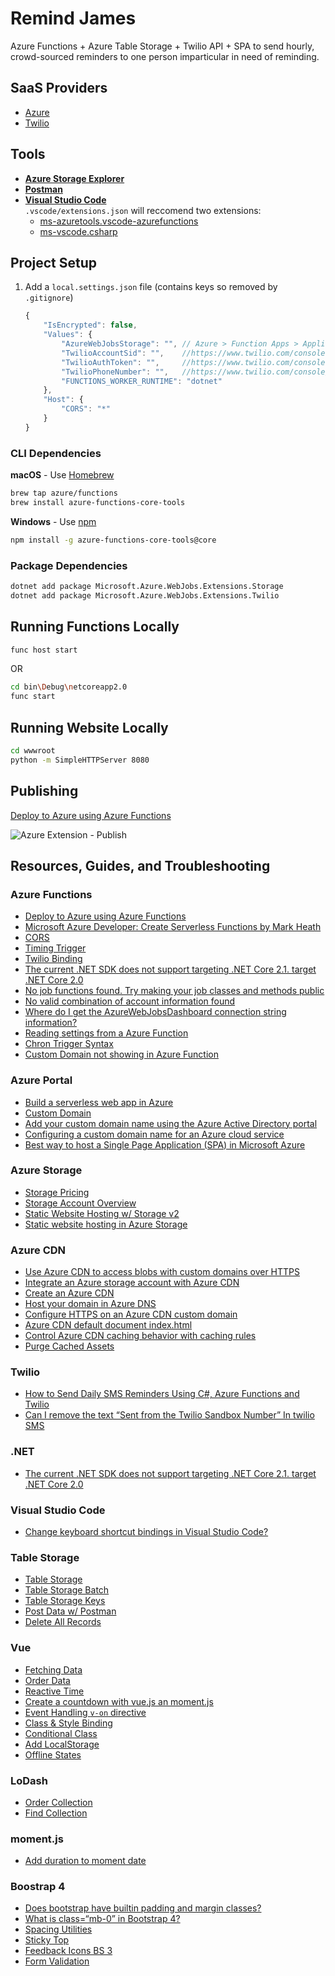 # Remind James

Azure Functions + Azure Table Storage + Twilio API + SPA to send hourly, crowd-sourced reminders to one person imparticular in need of reminding.

## SaaS Providers

* [Azure](https://portal.azure.com/)
* [Twilio](https://www.twilio.com/console/)

## Tools

* [**Azure Storage Explorer**](https://azure.microsoft.com/en-us/features/storage-explorer/)
* [**Postman**](https://www.getpostman.com/)
* [**Visual Studio Code**](https://code.visualstudio.com/)  
 `.vscode/extensions.json` will reccomend two extensions:  
  * [ms-azuretools.vscode-azurefunctions](https://github.com/Microsoft/vscode-azurefunctions)
  * [ms-vscode.csharp](https://github.com/OmniSharp/omnisharp-vscode)

## Project Setup

1. Add a `local.settings.json` file (contains keys so removed by `.gitignore`)

    ```js
    {
        "IsEncrypted": false,
        "Values": {
            "AzureWebJobsStorage": "", // Azure > Function Apps > Application Settings
            "TwilioAccountSid": "",    //https://www.twilio.com/console
            "TwilioAuthToken": "",     //https://www.twilio.com/console
            "TwilioPhoneNumber": "",   //https://www.twilio.com/console/phone-numbers/incoming
            "FUNCTIONS_WORKER_RUNTIME": "dotnet"
        },
        "Host": {
            "CORS": "*"
        }
    }
    ```

### CLI Dependencies

**macOS** - Use [Homebrew](https://brew.sh/)

```bash
brew tap azure/functions
brew install azure-functions-core-tools
```

**Windows** - Use [npm](https://nodejs.org/en/)

```bash
npm install -g azure-functions-core-tools@core
```

### Package Dependencies

```bash
dotnet add package Microsoft.Azure.WebJobs.Extensions.Storage
dotnet add package Microsoft.Azure.WebJobs.Extensions.Twilio
```

## Running Functions Locally

```bash
func host start
```

OR

```bash
cd bin\Debug\netcoreapp2.0
func start
```

## Running Website Locally

```bash
cd wwwroot
python -m SimpleHTTPServer 8080
```

## Publishing

[Deploy to Azure using Azure Functions](https://code.visualstudio.com/tutorials/functions-extension/getting-started)

![Azure Extension - Publish](https://i.imgur.com/JmBcCMa.png)

## Resources, Guides, and Troubleshooting

### Azure Functions

* [Deploy to Azure using Azure Functions](https://code.visualstudio.com/tutorials/functions-extension/getting-started)
* [Microsoft Azure Developer: Create Serverless Functions by Mark Heath](https://app.pluralsight.com/library/courses/microsoft-azure-serverless-functions-create/table-of-contents)
* [CORS](https://stackoverflow.com/q/43767255/1366033)
* [Timing Trigger](https://docs.microsoft.com/en-us/azure/azure-functions/functions-bindings-timer#trigger---c-example)
* [Twilio Binding](https://docs.microsoft.com/en-us/azure/azure-functions/functions-bindings-twilio#2x-c-example)
* [The current .NET SDK does not support targeting .NET Core 2.1. target .NET Core 2.0](https://stackoverflow.com/q/49171623/1366033)
* [No job functions found. Try making your job classes and methods public](https://stackoverflow.com/q/44643347/1366033)
* [No valid combination of account information found](https://stackoverflow.com/q/13913589/1366033)
* [Where do I get the AzureWebJobsDashboard connection string information?](https://stackoverflow.com/q/27580264/1366033)
* [Reading settings from a Azure Function](https://stackoverflow.com/q/43556311/1366033)
* [Chron Trigger Syntax](https://crontab.guru/#0_*_*_*_*)
* [Custom Domain not showing in Azure Function](https://stackoverflow.com/q/46799060/1366033)


### Azure Portal

* [Build a serverless web app in Azure](https://docs.microsoft.com/en-us/azure/functions/tutorial-static-website-serverless-api-with-database)
* [Custom Domain](https://docs.microsoft.com/en-us/azure/app-service/app-service-web-tutorial-custom-domain)
* [Add your custom domain name using the Azure Active Directory portal](https://docs.microsoft.com/en-us/azure/active-directory/fundamentals/add-custom-domain)
* [Configuring a custom domain name for an Azure cloud service](https://docs.microsoft.com/en-us/azure/cloud-services/cloud-services-custom-domain-name-portal)
* [Best way to host a Single Page Application (SPA) in Microsoft Azure](https://medium.com/medialesson/best-way-to-host-a-single-page-application-spa-in-microsoft-azure-3e70cbd075c3)

### Azure Storage

* [Storage Pricing](https://azure.microsoft.com/en-us/pricing/details/storage/blobs/)
* [Storage Account Overview](https://docs.microsoft.com/en-us/azure/storage/common/storage-account-overview)
* [Static Website Hosting w/ Storage v2](https://azure.microsoft.com/en-us/blog/azure-storage-static-web-hosting-public-preview/)
* [Static website hosting in Azure Storage](https://docs.microsoft.com/en-us/azure/storage/blobs/storage-blob-static-website)

### Azure CDN

* [Use Azure CDN to access blobs with custom domains over HTTPS](https://docs.microsoft.com/en-us/azure/storage/blobs/storage-https-custom-domain-cdn)
* [Integrate an Azure storage account with Azure CDN](https://docs.microsoft.com/en-us/azure/cdn/cdn-create-a-storage-account-with-cdn)
* [Create an Azure CDN](https://docs.microsoft.com/en-us/azure/cdn/cdn-create-new-endpoint)
* [Host your domain in Azure DNS](https://docs.microsoft.com/en-us/azure/dns/dns-delegate-domain-azure-dns)
* [Configure HTTPS on an Azure CDN custom domain](https://docs.microsoft.com/en-us/azure/cdn/cdn-custom-ssl?tabs=option-1-default-enable-https-with-a-cdn-managed-certificate)
* [Azure CDN default document index.html](https://stackoverflow.com/questions/34413300/azure-cdn-default-document-index-html)
* [Control Azure CDN caching behavior with caching rules](https://docs.microsoft.com/en-us/azure/cdn/cdn-caching-rules)
* [Purge Cached Assets](https://docs.microsoft.com/en-us/azure/cdn/cdn-purge-endpoint)

### Twilio

* [How to Send Daily SMS Reminders Using C#, Azure Functions and Twilio](https://www.twilio.com/blog/2017/01/how-to-send-daily-sms-reminders-using-c-azure-functions-and-twilio.html)
* [Can I remove the text “Sent from the Twilio Sandbox Number” In twilio SMS](https://stackoverflow.com/q/27853675/1366033)


### .NET

* [The current .NET SDK does not support targeting .NET Core 2.1. target .NET Core 2.0](https://stackoverflow.com/q/49171623/1366033)

### Visual Studio Code

* [Change keyboard shortcut bindings in Visual Studio Code?](https://stackoverflow.com/a/33791170/1366033)

### Table Storage

* [Table Storage](https://docs.microsoft.com/en-us/azure/cosmos-db/table-storage-how-to-use-dotnet#delete-a-table)
* [Table Storage Batch](https://docs.microsoft.com/en-us/azure/visual-studio/vs-storage-aspnet5-getting-started-tables#insert-a-batch-of-entities)
* [Table Storage Keys](https://blog.maartenballiauw.be/post/2012/10/08/what-partitionkey-and-rowkey-are-for-in-windows-azure-table-storage.html)
* [Post Data w/ Postman](https://stackoverflow.com/a/45213695/1366033)
* [Delete All Records](https://stackoverflow.com/q/26326413/1366033)

### Vue

* [Fetching Data](https://www.sitepoint.com/fetching-data-third-party-api-vue-axios/)
* [Order Data](https://stackoverflow.com/a/40512856/1366033)
* [Reactive Time](https://cushionapp.com/journal/reactive-time-with-vuejs)
* [Create a countdown with vue.js an moment.js](https://stackoverflow.com/q/52048451/1366033)
* [Event Handling `v-on` directive](https://vuejs.org/v2/api/#v-on)
* [Class & Style Binding](https://vuejs.org/v2/guide/class-and-style.html)
* [Conditional Class](https://stackoverflow.com/a/43210564/1366033)
* [Add LocalStorage](https://travishorn.com/add-localstorage-to-your-vue-app-in-2-lines-of-code-56eb2c9f371b)
* [Offline States](https://github.com/filrak/vue-offline)

### LoDash

* [Order Collection](https://lodash.com/docs/4.17.10#orderBy)
* [Find Collection](https://lodash.com/docs/4.17.11#find)

### moment.js

* [Add duration to moment date](https://stackoverflow.com/a/44110303/1366033)

### Boostrap 4

* [Does bootstrap have builtin padding and margin classes?](https://stackoverflow.com/a/46329924/1366033)
* [What is class=“mb-0” in Bootstrap 4?](https://stackoverflow.com/q/41574776/1366033)
* [Spacing Utilities](https://getbootstrap.com/docs/4.1/utilities/spacing/)
* [Sticky Top](https://getbootstrap.com/docs/4.0/utilities/position/#sticky-top)
* [Feedback Icons BS 3](https://stackoverflow.com/a/18839305/1366033)
* [Form Validation](https://getbootstrap.com/docs/4.0/components/forms/#validation)
